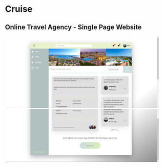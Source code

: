 # Cruise
## Online Travel Agency - Single Page Website
![Screenshot](img/p1.PNG)
![Screenshot](img/p2.PNG)
